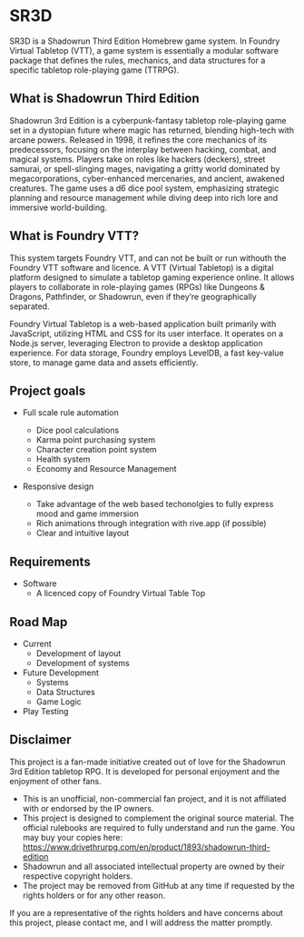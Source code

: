 # SR3D

SR3D is a Shadowrun Third Edition Homebrew game system. In Foundry Virtual Tabletop (VTT), a game system is essentially a modular software package that defines the rules, mechanics, and data structures for a specific tabletop role-playing game (TTRPG). 

## What is Shadowrun Third Edition
Shadowrun 3rd Edition is a cyberpunk-fantasy tabletop role-playing game set in a dystopian future where magic has returned, blending high-tech with arcane powers. Released in 1998, it refines the core mechanics of its predecessors, focusing on the interplay between hacking, combat, and magical systems. Players take on roles like hackers (deckers), street samurai, or spell-slinging mages, navigating a gritty world dominated by megacorporations, cyber-enhanced mercenaries, and ancient, awakened creatures. The game uses a d6 dice pool system, emphasizing strategic planning and resource management while diving deep into rich lore and immersive world-building.

## What is Foundry VTT?
This system targets Foundry VTT, and can not be built or run withouth the Foundry VTT software and licence. A VTT (Virtual Tabletop) is a digital platform designed to simulate a tabletop gaming experience online. It allows players to collaborate in role-playing games (RPGs) like Dungeons & Dragons, Pathfinder, or Shadowrun, even if they’re geographically separated.

Foundry Virtual Tabletop is a web-based application built primarily with JavaScript, utilizing HTML and CSS for its user interface. It operates on a Node.js server, leveraging Electron to provide a desktop application experience. For data storage, Foundry employs LevelDB, a fast key-value store, to manage game data and assets efficiently.

## Project goals

- Full scale rule automation
    - Dice pool calculations
    - Karma point purchasing system
    - Character creation point system
    - Health system
    - Economy and Resource Management

- Responsive design
    - Take advantage of the web based techonolgies to fully express mood and game immersion
    - Rich animations through integration with rive.app (if possible)
    - Clear and intuitive layout


## Requirements
- Software
    - A licenced copy of Foundry Virtual Table Top


## Road Map
- Current
    - Development of layout 
    - Development of systems 
- Future Development
    - Systems
    - Data Structures
    - Game Logic
- Play Testing

## Disclaimer
This project is a fan-made initiative created out of love for the Shadowrun 3rd Edition tabletop RPG. It is developed for personal enjoyment and the enjoyment of other fans.

- This is an unofficial, non-commercial fan project, and it is not affiliated with or endorsed by the IP owners.
- This project is designed to complement the original source material. The official rulebooks are required to fully understand and run the game. You may buy your copies here: https://www.drivethrurpg.com/en/product/1893/shadowrun-third-edition
- Shadowrun and all associated intellectual property are owned by their respective copyright holders.
- The project may be removed from GitHub at any time if requested by the rights holders or for any other reason.

If you are a representative of the rights holders and have concerns about this project, please contact me, and I will address the matter promptly.